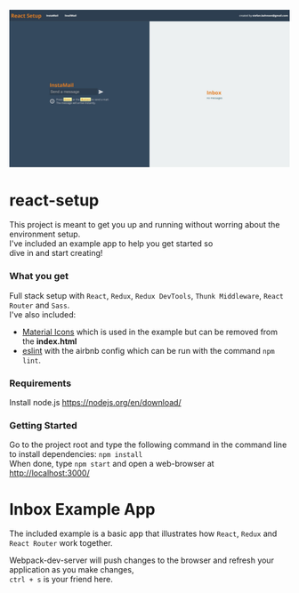 ![Alt text](/SnailMail.JPG "SnailMail")

# react-setup
This project is meant to get you up and running without worring about the environment setup.  
I've included an example app to help you get started so  
dive in and start creating!  

### What you get
Full stack setup with `React`, `Redux`, `Redux DevTools`, `Thunk Middleware`, `React Router` and `Sass`.  
I've also included:  
- [Material Icons](https://design.google.com/icons/) which is used in the example but can be removed from the <b>index.html</b>  
- [eslint](https://github.com/airbnb/javascript/tree/master/packages/eslint-config-airbnb) with the airbnb config which can be run with the command `npm lint`.

### Requirements
Install node.js https://nodejs.org/en/download/  

### Getting Started
Go to the project root and type the following command in the command line to install dependencies: `npm install`  
When done, type `npm start` and open a web-browser at <http://localhost:3000/>  

# Inbox Example App
The included example is a basic app that illustrates how `React`, `Redux` and `React Router` work together.  

Webpack-dev-server will push changes to the browser and refresh your application as you make changes,  
`ctrl + s` is your friend here. 
